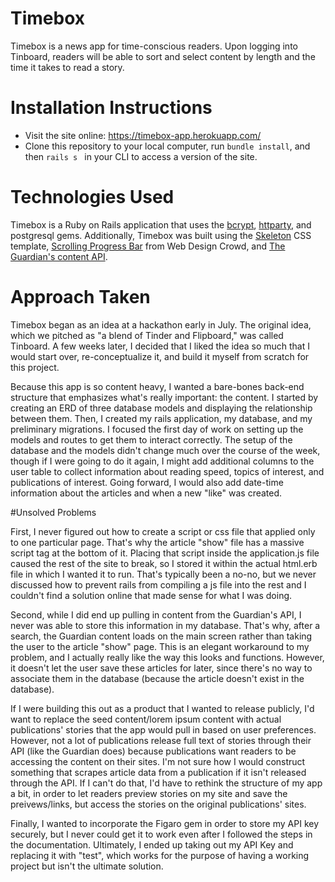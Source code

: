 # Timebox

Timebox is a news app for time-conscious readers. Upon logging into Tinboard, readers will be able to sort and select content by length and the time it takes to read a story.

# Installation Instructions
- Visit the site online: https://timebox-app.herokuapp.com/
- Clone this repository to your local computer, run `bundle install`, and then `rails s ` in your CLI to access a version of the site.

# Technologies Used
Timebox is a Ruby on Rails application that uses the <a href="https://github.com/codahale/bcrypt-ruby">bcrypt</a>, <a href="https://github.com/jnunemaker/httparty">httparty</a>, and postgresql gems. Additionally, Timebox was built using the <a href="http://getskeleton.com/">Skeleton</a> CSS template, <a href="http://www.webdesigncrowd.com/scrolling-progress-bar/">Scrolling Progress Bar</a> from Web Design Crowd, and <a href="http://open-platform.theguardian.com/">The Guardian's content API</a>.

# Approach Taken

Timebox began as an idea at a hackathon early in July. The original idea, which we pitched as "a blend of Tinder and Flipboard," was called Tinboard. A few weeks later, I decided that I liked the idea so much that I would start over, re-conceptualize it, and build it myself from scratch for this project.

Because this app is so content heavy, I wanted a bare-bones back-end structure that emphasizes what's really important: the content. I started by creating an ERD of three database models and displaying the relationship between them. Then, I created my rails application, my database, and my preliminary migrations. I focused the first day of work on setting up the models and routes to get them to interact correctly. The setup of the database and the models didn't change much over the course of the week, though if I were going to do it again, I might add additional columns to the user table to collect information about reading speed, topics of interest, and publications of interest. Going forward, I would also add date-time information about the articles and when a new "like" was created.

#Unsolved Problems

First, I never figured out how to create a script or css file that applied only to one particular page. That's why the article "show" file has a massive script tag at the bottom of it. Placing that script inside the application.js file caused the rest of the site to break, so I stored it within the actual html.erb file in which I wanted it to run. That's typically been a no-no, but we never discussed how to prevent rails from compiling a js file into the rest and I couldn't find a solution online that made sense for what I was doing.

Second, while I did end up pulling in content from the Guardian's API, I never was able to store this information in my database. That's why, after a search, the Guardian content loads on the main screen rather than taking the user to the article "show" page. This is an elegant workaround to my problem, and I actually really like the way this looks and functions. However, it doesn't let the user save these articles for later, since there's no way to associate them in the database (because the article doesn't exist in the database).

If I were building this out as a product that I wanted to release publicly, I'd want to replace the seed content/lorem ipsum content with actual publications' stories that the app would pull in based on user preferences. However, not a lot of publications release full text of stories through their API (like the Guardian does) because publications want readers to be accessing the content on their sites. I'm not sure how I would construct something that scrapes article data from a publication if it isn't released through the API. If I can't do that, I'd have to rethink the structure of my app a bit, in order to let readers preview stories on my site and save the preivews/links, but access the stories on the original publications' sites.

Finally, I wanted to incorporate the Figaro gem in order to store my API key securely, but I never could get it to work even after I followed the steps in the documentation. Ultimately, I ended up taking out my API Key and replacing it with "test", which works for the purpose of having a working project but isn't the ultimate solution.
